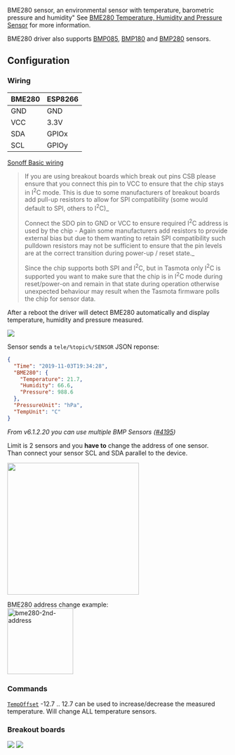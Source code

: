 BME280 sensor, an environmental sensor with temperature, barometric pressure and humidity" See [BME280 Temperature, Humidity and Pressure Sensor](https://www.adafruit.com/product/2652) for more information.

BME280 driver also supports [BMP085](https://learn.adafruit.com/bmp085), [BMP180](https://www.bosch-sensortec.com/bst/products/all_products/bmp180) and [BMP280](https://www.bosch-sensortec.com/bst/products/all_products/bmp280) sensors.

## Configuration
### Wiring

| BME280 | ESP8266
|   ---|    ---
|GND   | GND
|VCC   | 3.3V 
|SDA   | GPIOx
|SCL   | GPIOy

[Sonoff Basic wiring](Sonoff-Basic-and-BME280)

>If you are using breakout boards which break out pins CSB please ensure that you connect this pin to VCC to ensure that the chip stays in I<sup>2</sup>C mode. This is due to some manufacturers of breakout boards add pull-up resistors to allow for SPI compatibility (some would default to SPI, others to I<sup>2</sup>C)_
>
>Connect the SDO pin to GND or VCC to ensure required I<sup>2</sup>C address is used by the chip - Again some manufacturers add resistors to provide external bias but due to them wanting to retain SPI compatibility such pulldown resistors may not be sufficient to ensure that the pin levels are at the correct transition during power-up / reset state._
>
>Since the chip supports both SPI and I<sup>2</sup>C, but in Tasmota only I<sup>2</sup>C is supported you want to make sure that the chip is in I<sup>2</sup>C mode during reset/power-on and remain in that state during operation otherwise unexpected behaviour may result when the Tasmota firmware polls the chip for sensor data.

After a reboot the driver will detect BME280 automatically and display temperature, humidity and pressure measured.

![](https://user-images.githubusercontent.com/5904370/68090360-337c7780-fe73-11e9-95a0-1ec84fae8090.png)

Sensor sends a  `tele/%topic%/SENSOR` JSON reponse:

```json 
{
  "Time": "2019-11-03T19:34:28",
  "BME280": {
    "Temperature": 21.7,
    "Humidity": 66.6,
    "Pressure": 988.6
  },
  "PressureUnit": "hPa",
  "TempUnit": "C"
}
```

*From v6.1.2.20 you can use multiple BMP Sensors ([#4195](../pull/4195))*

Limit is 2 sensors and you **have to** change the address of one sensor.   
Than connect your sensor SCL and SDA parallel to the device.  

<img src="https://user-images.githubusercontent.com/14855001/47621410-cd3e7580-daf7-11e8-91c4-a0db5bc87df5.png" width=300>

BME280 address change example:  
<img title="bme280-2nd-address" src="https://user-images.githubusercontent.com/14855001/47621417-e3e4cc80-daf7-11e8-848b-aed744456fc0.png" width="150" height="auto">

### Commands
[`TempOffset`](commands#tempoffset) -12.7 .. 12.7 can be used to increase/decrease the measured temperature. Will change ALL temperature sensors.

### Breakout boards
![](https://raw.githubusercontent.com/arendst/arendst.github.io/master/media/wemos/bme280-adafruit-thp-sensor.jpg)
![](https://raw.githubusercontent.com/arendst/arendst.github.io/master/media/wemos/bme280-thp-sensor.png)